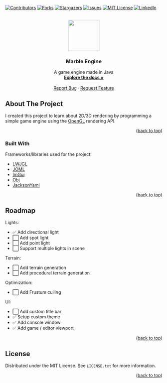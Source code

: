 <div id="top"></div>

[![Contributors][contributors-shield]][contributors-url]
[![Forks][forks-shield]][forks-url]
[![Stargazers][stars-shield]][stars-url]
[![Issues][issues-shield]][issues-url]
[![MIT License][license-shield]][license-url]
[![LinkedIn][linkedin-shield]][linkedin-url]



<!-- PROJECT LOGO -->
<br />
<div align="center">
  <a href="https://github.com/chrkj/MarbleEngine">
    <img src="docs/logo.jpg" width="100" height="100">
  </a>

<h3 align="center">Marble Engine</h3>

  <p align="center">
    A game engine made in Java
    <br />
    <a href="https://github.com/chrkj/MarbleEngine"><strong>Explore the docs »</strong></a>
    <br />
    <br />
    <a href="https://github.com/chrkj/MarbleEngine/issues">Report Bug</a>
    ·
    <a href="https://github.com/chrkj/MarbleEngine/issues">Request Feature</a>
  </p>
</div>

<!-- ABOUT THE PROJECT -->
## About The Project
I created this project to learn about 2D/3D rendering by programming a simple game engine using the
[OpenGL](https://www.opengl.org//) rendering API. 

<p align="right">(<a href="#top">back to top</a>)</p>



### Built With

Frameworks/libraries used for the project:

* [LWJGL](https://github.com/LWJGL/lwjgl3)
* [JOML](https://github.com/JOML-CI/JOML)
* [ImGui](https://github.com/SpaiR/imgui-java)
* [Obj](https://github.com/javagl/Obj)
* [JacksonYaml](https://github.com/FasterXML/jackson-dataformat-yaml)

<p align="right">(<a href="#top">back to top</a>)</p>

<!-- ROADMAP -->
## Roadmap

Lights:
- ✅ Add directional light
- ⬜ Add spot light
- ⬜ Add point light
- ⬜ Support multiple lights in scene

Terrain:
- ⬜ Add terrain generation
- ⬜ Add procedural terrain generation

Optimization:
- ⬜ Add Frustum culling

UI:
- ⬜ Add custom title bar
- ✅ Setup custom theme
- ✅ Add console window
- ✅ Add game / editor viewport

<p align="right">(<a href="#top">back to top</a>)</p>

<!-- LICENSE -->
## License

Distributed under the MIT License. See `LICENSE.txt` for more information.

<p align="right">(<a href="#top">back to top</a>)</p>

<!-- MARKDOWN LINKS & IMAGES -->
[contributors-shield]: https://img.shields.io/github/contributors/chrkj/MarbleEngine.svg?style=for-the-badge
[contributors-url]: https://github.com/chrkj/MarbleEngine/graphs/contributors

[forks-shield]: https://img.shields.io/github/forks/chrkj/MarbleEngine.svg?style=for-the-badge
[forks-url]: https://github.com/chrkj/MarbleEngine/network/members

[stars-shield]: https://img.shields.io/github/stars/chrkj/MarbleEngine.svg?style=for-the-badge
[stars-url]: https://github.com/chrkj/MarbleEngine/stargazers

[issues-shield]: https://img.shields.io/github/issues/chrkj/MarbleEngine.svg?style=for-the-badge
[issues-url]: https://github.com/chrkj/MarbleEngine/issues

[license-shield]: https://img.shields.io/github/license/chrkj/MarbleEngine.svg?style=for-the-badge&
[license-url]: https://github.com/chrkj/MarbleEngine/blob/master/LICENSE


[linkedin-shield]: https://img.shields.io/badge/-LinkedIn-black.svg?style=for-the-badge&logo=linkedin&colorB=555
[linkedin-url]: https://www.linkedin.com/in/christian-kjaer/

